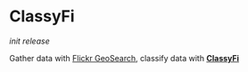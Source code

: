 # ClassyFi

*init release*

Gather data with [Flickr GeoSearch](https://github.com/mtralka/FLICKR-GeoSearch), classify data with [**ClassyFi**](https://classyfi.photos/)

